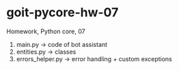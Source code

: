 # goit-pycore-hw-07
Homework, Python core, 07

1. main.py -> code of bot assistant
2. entities.py -> classes
3. errors_helper.py -> error handling + custom exceptions